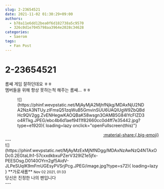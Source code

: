 ```yaml
---
slug: 2-23654521
date: 2021-11-02 01:30:29+09:00
authors:
  - b78a11e6dd12bea0f6d182738a5c9570
  - 326c0d1e7045798aa3964e2028c34628
categories:
  - Saerom
tags:
  - Fan Post
---
```


# 2-23654521

<div class="post-container" markdown="1">
<div class="content-container md-sidebar__scrollwrap" markdown="1">

롬쌔 게임 잘하던데요 ㅎㅎ<br>멤버들을 위해 항상 못하는척 해주는 롬쌔... ㅎㅎ
<figure markdown="1">
![](https://phinf.wevpstatic.net/MjAyMjA2MjhfNjkg/MDAxNjU2NDA2NzA3NTUy.zIFmsQ51zqWuB5GmvinSUU6UAQIUgW9ZbQBdHc9QV2gg.ZvENHegwKAOQBaK58wsgn3OAMB5G84IYcFIZD3o4RTkg.JPEG/ebc4b6d1aef9411f82660cc0d4ff7e35442.jpg?type=e1920){ loading=lazy onclick="openFullscreen(this)"}
</figure>


</div>
</div>

<div style="text-align: right;" markdown="1">
<a href="https://weverse.io/fromis9/fanpost/2-23654521" style="text-align: right;">:material-share:{.big-emoji}</a>
</div>
---

<div class="comments-container md-sidebar__scrollwrap" markdown="1">
<div class="comment" markdown="1">
<div class='id-container' markdown="1">
![](https://phinf.wevpstatic.net/MjAyMzExMjNfNDgg/MDAxNzAwNzQ4NTAxODc0.2EGtaLlh1-57cxxdkbxuPZerV329IZ1e5jfx-PEESOsg.D0140OYrn2gf5AidV-JLPeSUqIK9mFmUGEsyPVSrjPcg.JPEG/image.jpg?type=s72){ loading=lazy }
**<span class="artist">가로새롬</span>** <small>Nov 02 2021, 01:33</small><br>
</div>
<div class='comment-body' markdown="1">
당신은 진정한 나의 팬입니다 
</div>
</div>
</div>
---
